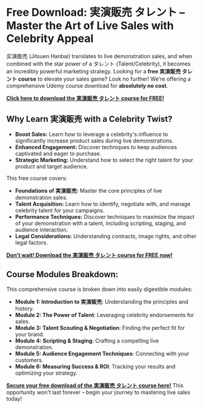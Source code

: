 # Free Download: 実演販売 タレント – Master the Art of Live Sales with Celebrity Appeal

实演販売 (Jitsuen Hanbai) translates to live demonstration sales, and when combined with the star power of a タレント (Talent/Celebrity), it becomes an incredibly powerful marketing strategy. Looking for a **free 実演販売 タレント course** to elevate your sales game? Look no further! We're offering a comprehensive Udemy course download for **absolutely no cost**.

[**Click here to download the 実演販売 タレント course for FREE!**](https://udemywork.com/jitsuen-hanbai-talent)

## Why Learn 実演販売 with a Celebrity Twist?

*   **Boost Sales:** Learn how to leverage a celebrity's influence to significantly increase product sales during live demonstrations.
*   **Enhanced Engagement:** Discover techniques to keep audiences captivated and eager to purchase.
*   **Strategic Marketing:** Understand how to select the right talent for your product and target audience.

This free course covers:

*   **Foundations of 実演販売:** Master the core principles of live demonstration sales.
*   **Talent Acquisition:** Learn how to identify, negotiate with, and manage celebrity talent for your campaigns.
*   **Performance Techniques:** Discover techniques to maximize the impact of your demonstration with a talent, including scripting, staging, and audience interaction.
*   **Legal Considerations:** Understanding contracts, image rights, and other legal factors.

[**Don't wait! Download the 実演販売 タレント course for FREE now!**](https://udemywork.com/jitsuen-hanbai-talent)

## Course Modules Breakdown:

This comprehensive course is broken down into easily digestible modules:

*   **Module 1: Introduction to 実演販売**: Understanding the principles and history.
*   **Module 2: The Power of Talent**: Leveraging celebrity endorsements for sales.
*   **Module 3: Talent Scouting & Negotiation**: Finding the perfect fit for your brand.
*   **Module 4: Scripting & Staging**: Crafting a compelling live demonstration.
*   **Module 5: Audience Engagement Techniques**: Connecting with your customers.
*   **Module 6: Measuring Success & ROI**: Tracking your results and optimizing your strategy.

**[Secure your free download of the 実演販売 タレント course here!](https://udemywork.com/jitsuen-hanbai-talent)** This opportunity won't last forever – begin your journey to mastering live sales today!
